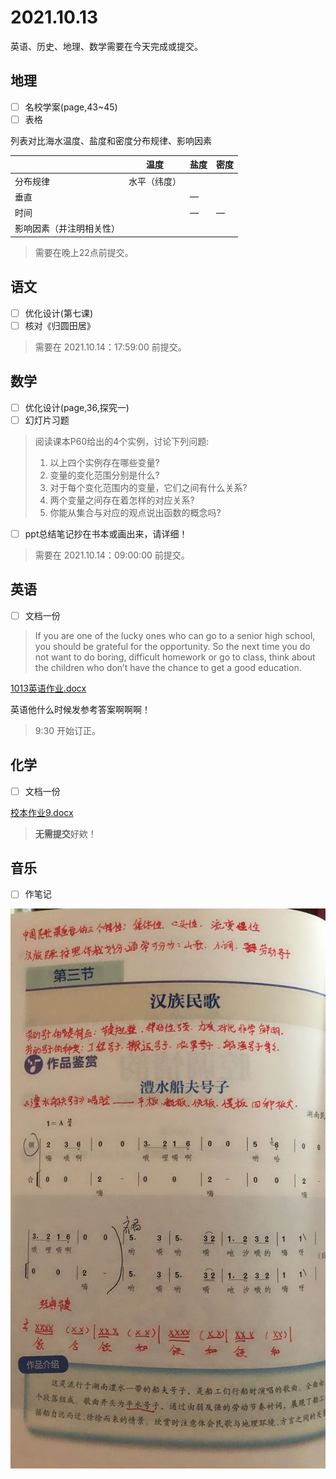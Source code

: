 # 2021.10.13

英语、历史、地理、数学需要在今天完成或提交。

## 地理

- [ ] 名校学案(page,43~45)
- [ ] 表格

列表对比海水温度、盐度和密度分布规律、影响因素

|                          | 温度         | 盐度 | 密度 |
| ------------------------ | ------------ | ---- | ---- |
| 分布规律                 | 水平（纬度） |      |      |
| 垂直                     |              | —    |      |
| 时间                     |              | —    | —    |
| 影响因素（并注明相关性） |              |      |      |

> 需要在晚上22点前提交。

## 语文

- [ ] 优化设计(第七课)
- [ ] 核对《归圆田居》

> 需要在 2021.10.14：17:59:00 前提交。

## 数学

- [ ] 优化设计(page,36,探究一)
- [ ] 幻灯片习题

> 阅读课本P60给出的4个实例，讨论下列问题:
>
> 1. 以上四个实例存在哪些变量?
> 2. 变量的变化范围分别是什么?
> 3. 对于每个变化范围内的变量，它们之间有什么关系?
> 4. 两个变量之间存在着怎样的对应关系?
> 5. 你能从集合与对应的观点说出函数的概念吗?
>
- [ ] ppt总结笔记抄在书本或画出来，请详细！

> 需要在 2021.10.14：09:00:00 前提交。

## 英语

- [ ] 文档一份

> If you are one of the lucky ones who can go to a senior high school,  you should be grateful for the opportunity. So the next time you do not want to do boring, difficult homework or go to class, think about the children who don’t have the chance to get a good education.

[1013英语作业.docx](../.gitbook/assets/1013作业.docx)

英语他什么时候发参考答案啊啊啊！

> 9:30 开始订正。

## 化学

- [ ] 文档一份

[校本作业9.docx](../.gitbook/assets/校本作业9.docx)

> **无需提交**好欸！

## 音乐

- [ ] 作笔记

![笔记图](../.gitbook/assets/音乐笔记图2.jpg)
